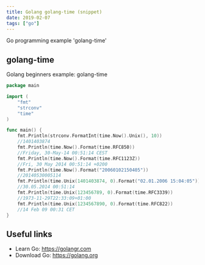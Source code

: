 ```yaml
---
title: Golang golang-time (snippet)
date: 2019-02-07
tags: ["go"]
---
```

Go programming example 'golang-time'


## golang-time

Golang beginners example: golang-time

```go
package main

import (
	"fmt"
	"strconv"
	"time"
)

func main() {
	fmt.Println(strconv.FormatInt(time.Now().Unix(), 10))
	//1401403874
	fmt.Println(time.Now().Format(time.RFC850))
	//Friday, 30-May-14 00:51:14 CEST
	fmt.Println(time.Now().Format(time.RFC1123Z))
	//Fri, 30 May 2014 00:51:14 +0200
	fmt.Println(time.Now().Format("20060102150405"))
	//20140530005114
	fmt.Println(time.Unix(1401403874, 0).Format("02.01.2006 15:04:05"))
	//30.05.2014 00:51:14
	fmt.Println(time.Unix(123456789, 0).Format(time.RFC3339))
	//1973-11-29T22:33:09+01:00
	fmt.Println(time.Unix(1234567890, 0).Format(time.RFC822))
	//14 Feb 09 00:31 CET
}

```

## Useful links

- Learn Go: https://golangr.com
- Download Go: https://golang.org
